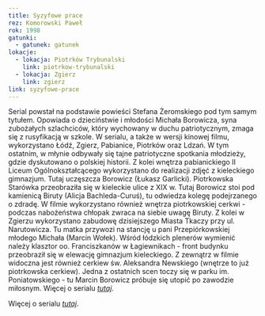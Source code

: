 ```yaml
---
title: Syzyfowe prace
rez: Komorowski Paweł
rok: 1998
gatunki: 
  - gatunek: gatunek
lokacje:
  - lokacja: Piotrków Trybunalski
    link: piotrkow-trybunalski
  - lokacja: Zgierz
    link: zgierz
link: syzyfowe-prace
---
```

Serial powstał na podstawie powieści Stefana Żeromskiego pod tym samym tytułem. Opowiada o dzieciństwie i młodości Michała Borowicza, syna zubożałych szlachciców, który wychowany w duchu patriotycznym, zmaga się z rusyfikacją w szkole. 
W serialu, a także w wersji kinowej filmu, wykorzystano Łódź, Zgierz, Pabianice, Piotrków oraz Ldzań. W tym ostatnim, w młynie odbywały się tajne patriotyczne spotkania młodzieży, gdzie dyskutowano o polskiej historii. Z kolei wnętrza pabianickiego II Liceum Ogólnokształcącego wykorzystano do realizacji zdjęć z kieleckiego gimnazjum. Tutaj uczęszcza Borowicz (Łukasz Garlicki). Piotrkowska Starówka przeobraziła się w kieleckie ulice z XIX w. Tutaj Borowicz stoi pod kamienicą Biruty (Alicja Bachleda-Curuś), tu odwiedza kolegę podejrzanego o zdradę. W filmie wykorzystano również wnętrza piotrkowskiej cerkwi - podczas nabożeństwa chłopak zwraca na siebie uwagę Biruty. Z kolei w Zgierzu wykorzystano zabudowę dzisiejszego Miasta Tkaczy przy ul. Narutowicza. Tu matka przywozi na stancję u pani Przepiórkowskiej młodego Michała (Marcin Wołek).
Wśród łódzkich plenerów wymienić należy klasztor oo. Franciszkanów w Łagiewnikach - front budynku przeobraził się w elewację gimnazjum kieleckiego. Z zewnątrz w filmie widoczna jest również cerkiew św. Aleksandra Newskiego (wnętrze to już piotrkowska cerkiew). Jedna z ostatnich scen toczy się w parku im. Poniatowskiego - tu Marcin Borowicz próbuje się utopić po zawodzie miłosnym.
Więcej o serialu [*tutaj*](http://www.filmpolski.pl/fp/index.php?film=127122).



Więcej o serialu [*tutaj*](http://www.filmpolski.pl/fp/index.php?film=127122).
